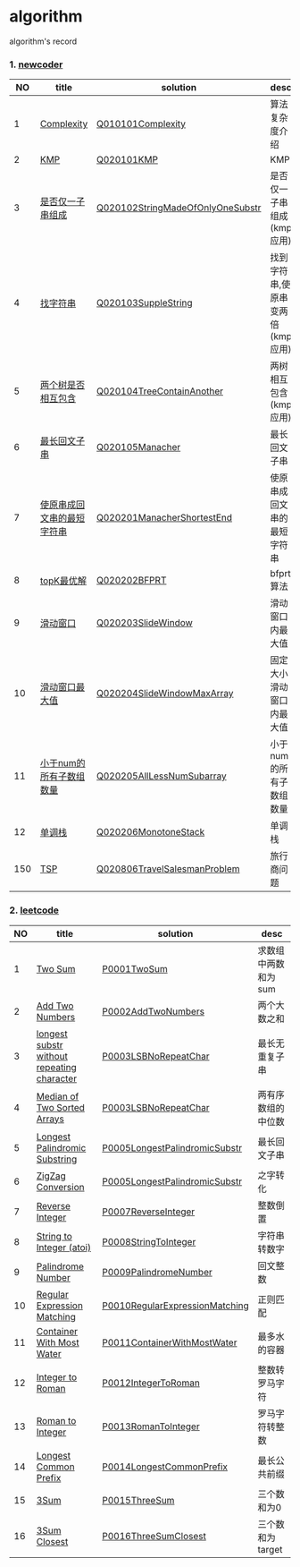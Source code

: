 # algorithm
algorithm's record


### 1. [newcoder](https://www.nowcoder.com/)

NO  |   title   |   solution    |   desc
----|-----------|---------------|---------
1   |[Complexity]()| [Q010101Complexity](./src/main/java/com/tree/core/algorithm/newcoder/zuogod/x04/junior/Q010101Complexity.java)    | 算法复杂度介绍
2   |[KMP]()| [Q020101KMP](./src/main/java/com/tree/core/algorithm/newcoder/zuogod/x04/senior/Q020101KMP.java)    | KMP
3   |[是否仅一子串组成]()| [Q020102StringMadeOfOnlyOneSubstr](./src/main/java/com/tree/core/algorithm/newcoder/zuogod/x04/senior/Q020102StringMadeOfOnlyOneSubstr.java)    | 是否仅一子串组成(kmp应用)
4   |[找字符串]()| [Q020103SuppleString](./src/main/java/com/tree/core/algorithm/newcoder/zuogod/x04/senior/Q020103SuppleString.java)    | 找到字符串,使原串变两倍(kmp应用)
5   |[两个树是否相互包含]()| [Q020104TreeContainAnother](./src/main/java/com/tree/core/algorithm/newcoder/zuogod/x04/senior/Q020104TreeContainAnother.java)    | 两树相互包含(kmp应用)
6   |[最长回文子串]()| [Q020105Manacher](./src/main/java/com/tree/core/algorithm/newcoder/zuogod/x04/senior/Q020105Manacher.java)    | 最长回文子串
7   |[使原串成回文串的最短字符串]()| [Q020201ManacherShortestEnd](./src/main/java/com/tree/core/algorithm/newcoder/zuogod/x04/senior/Q020201ManacherShortestEnd.java)    | 使原串成回文串的最短字符串
8   |[topK最优解]()| [Q020202BFPRT](./src/main/java/com/tree/core/algorithm/newcoder/zuogod/x04/senior/Q020202BFPRT.java)    | bfprt算法
9   |[滑动窗口]()| [Q020203SlideWindow](./src/main/java/com/tree/core/algorithm/newcoder/zuogod/x04/senior/Q020203SlideWindow.java)    | 滑动窗口内最大值
10  |[滑动窗口最大值]()| [Q020204SlideWindowMaxArray](./src/main/java/com/tree/core/algorithm/newcoder/zuogod/x04/senior/Q020204SlideWindowMaxArray.java)    | 固定大小滑动窗口内最大值
11  |[小于num的所有子数组数量]()| [Q020205AllLessNumSubarray](./src/main/java/com/tree/core/algorithm/newcoder/zuogod/x04/senior/Q020205AllLessNumSubarray.java)    | 小于num的所有子数组数量
12  |[单调栈]()| [Q020206MonotoneStack](./src/main/java/com/tree/core/algorithm/newcoder/zuogod/x04/senior/Q020206MonotoneStack.java)    | 单调栈
150 |[TSP](https://blog.csdn.net/joekwok/article/details/4749713)| [Q020806TravelSalesmanProblem](./src/main/java/com/tree/core/algorithm/newcoder/zuogod/x04/senior/Q020806TravelSalesmanProblem.java)    | 旅行商问题


### 2. [leetcode](https://leetcode.com/)

NO  |   title   |   solution    |   desc
----|-----------|---------------|---------
1   |[Two Sum](https://leetcode.com/problems/two-sum/)| [P0001TwoSum](./src/main/java/com/tree/core/algorithm/leetcode/P0001TwoSum.java)    | 求数组中两数和为sum
2   |[Add Two Numbers](https://leetcode.com/problems/add-two-numbers/)| [P0002AddTwoNumbers](./src/main/java/com/tree/core/algorithm/leetcode/P0002AddTwoNumbers.java)    | 两个大数之和
3   |[longest substr without repeating character](https://leetcode.com/problems/longest-substring-without-repeating-characters/)| [P0003LSBNoRepeatChar](./src/main/java/com/tree/core/algorithm/leetcode/P0002AddTwoNumbers.java)    | 最长无重复子串
4   |[Median of Two Sorted Arrays](https://leetcode.com/problems/median-of-two-sorted-arrays/)| [P0003LSBNoRepeatChar](./src/main/java/com/tree/core/algorithm/leetcode/P0004MedianOfTwoSortedArrays.java)    | 两有序数组的中位数
5   |[Longest Palindromic Substring](https://leetcode.com/problems/longest-palindromic-substring/)| [P0005LongestPalindromicSubstr](./src/main/java/com/tree/core/algorithm/leetcode/P0005LongestPalindromicSubstr.java)    | 最长回文子串
6   |[ZigZag Conversion](https://leetcode.com/problems/zigzag-conversion/)| [P0005LongestPalindromicSubstr](./src/main/java/com/tree/core/algorithm/leetcode/P0006ZigZagConversion.java)    | 之字转化
7   |[Reverse Integer](https://leetcode.com/problems/reverse-integer/)| [P0007ReverseInteger](./src/main/java/com/tree/core/algorithm/leetcode/P0007ReverseInteger.java)    | 整数倒置
8   |[String to Integer (atoi)](https://leetcode.com/problems/string-to-integer-atoi/)| [P0008StringToInteger](./src/main/java/com/tree/core/algorithm/leetcode/P0008StringToInteger.java)    | 字符串转数字
9   |[Palindrome Number](https://leetcode.com/problems/palindrome-number/)| [P0009PalindromeNumber](./src/main/java/com/tree/core/algorithm/leetcode/P0009PalindromeNumber.java)    | 回文整数
10  |[Regular Expression Matching](https://leetcode.com/problems/regular-expression-matching/)| [P0010RegularExpressionMatching](./src/main/java/com/tree/core/algorithm/leetcode/P0010RegularExpressionMatching.java)    | 正则匹配
11  |[Container With Most Water](https://leetcode.com/problems/container-with-most-water/)| [P0011ContainerWithMostWater](./src/main/java/com/tree/core/algorithm/leetcode/P0011ContainerWithMostWater.java)    | 最多水的容器
12  |[Integer to Roman](https://leetcode.com/problems/integer-to-roman/)| [P0012IntegerToRoman](./src/main/java/com/tree/core/algorithm/leetcode/P0012IntegerToRoman.java)    | 整数转罗马字符
13  |[Roman to Integer](https://leetcode.com/problems/roman-to-integer/)| [P0013RomanToInteger](./src/main/java/com/tree/core/algorithm/leetcode/P0013RomanToInteger.java)    | 罗马字符转整数
14  |[Longest Common Prefix](https://leetcode.com/problems/roman-to-integer/)| [P0014LongestCommonPrefix](./src/main/java/com/tree/core/algorithm/leetcode/P0014LongestCommonPrefix.java)    | 最长公共前缀
15  |[3Sum](https://leetcode.com/problems/3sum/)| [P0015ThreeSum](./src/main/java/com/tree/core/algorithm/leetcode/P0015ThreeSum.java)    | 三个数和为0
16  |[3Sum Closest](https://leetcode.com/problems/3sum-closest/)| [P0016ThreeSumClosest](./src/main/java/com/tree/core/algorithm/leetcode/P0016ThreeSumClosest.java)    | 三个数和为target
